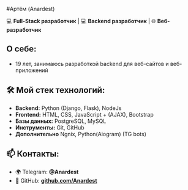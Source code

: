 #Артём (Anardest)

💻 **Full-Stack разработчик** | 💻 **Backend разработчик** | 🌐 **Веб-разработчик**

## О себе:
- 19 лет, занимаюсь разработкой backend для веб-сайтов и веб-приложений

## 🛠️ Мой стек технологий:
- **Backend:** Python (Django, Flask), NodeJs
- **Frontend:** HTML, CSS, JavaScript + (AJAX), Bootstrap
- **Базы данных:** PostgreSQL, MySQL
- **Инструменты:** Git, GitHub
- **Дополнительно** Ngnix, Python(Aiogram) (TG bots)

## 📫 Контакты:
- 🌍 Telegram: **@Anardest**
- 📌 GitHub: **[github.com/Anardest](https://github.com/Anardest)**
